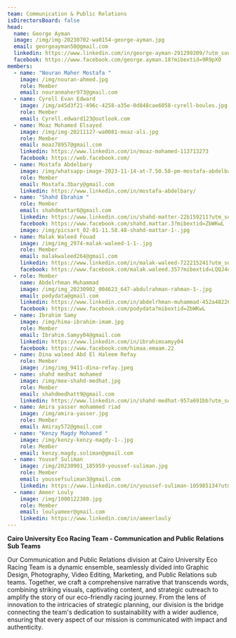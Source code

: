 ```yaml
---
team: Communication & Public Relations
isDirectorsBoard: false
head:
  name: George Ayman
  image: /img/img-20230702-wa0154-george-ayman.jpg
  email: georgeayman50@gmail.com
  linkedin: https://www.linkedin.com/in/george-ayman-291299209/?utm_source=share&utm_campaign=share_via&utm_content=profile&utm_medium=android_app
  facebook: https://www.facebook.com/george.ayman.18?mibextid=9R9pXO
members:
  - name: "Nouran Maher Mostafa "
    image: /img/nouran-ahmed.jpg
    role: Member
    email: nouranmaher973@gmail.com
  - name: Cyrell Evan Edward
    image: /img/a45d3f21-496c-4258-a35e-0d848cae6058-cyrell-boules.jpg
    role: Member
    email: Cyrell.edward123@outlook.com
  - name: Moaz Mohamed Elsayed
    image: /img/img-20211127-wa0081-moaz-ali.jpg
    role: Member
    email: moaz78957@gmail.com
    linkedin: https://www.linkedin.com/in/moaz-mohamed-113713273
    facebook: https://web.facebook.com/
  - name: Mostafa Abdelbary
    image: /img/whatsapp-image-2023-11-14-at-7.50.58-pm-mostafa-abdelbary.jpg
    role: Member
    email: Mostafa.3bary@gmail.com
    linkedin: https://www.linkedin.com/in/mostafa-abdelbary/
  - name: "Shahd Ebrahim "
    role: Member
    email: shahdmattar6@gmail.com
    linkedin: https://www.linkedin.com/in/shahd-matter-22b159211?utm_source=share&utm_campaign=share_via&utm_content=profile&utm_medium=android_app
    facebook: https://www.facebook.com/shahd.mattar.3?mibextid=ZbWKwL
    image: /img/picsart_02-01-11.58.48-shahd-mattar-1-.jpg
  - name: Malak Waleed Fouad
    image: /img/img_2974-malak-waleed-1-1-.jpg
    role: Member
    email: malakwaleed264@gmail.com
    linkedin: https://www.linkedin.com/in/malak-waleed-722215241?utm_source=share&utm_campaign=share_via&utm_content=profile&utm_medium=ios_app
    facebook: https://www.facebook.com/malak.waleed.357?mibextid=LQQJ4d
  - role: Member
    name: Abdelrhman Muhammad
    image: /img/img_20230902_004623_647-abdulrahman-rahman-1-.jpg
    email: podydata@gmail.com
    linkedin: https://www.linkedin.com/in/abdelrhman-muhammad-452a48226
    facebook: https://www.facebook.com/podydata?mibextid=ZbWKwL
  - name: Ibrahim Samy
    image: /img/hima-ibrahim-imam.jpg
    role: Member
    email: Ibrahim.Samyy04@gmail.com
    linkedin: https://www.linkedin.com/in/ibrahimsamyy04
    facebook: https://www.facebook.com/himaa.emaam.22
  - name: Dina waleed Abd El Haleem Refay
    role: Member
    image: /img/img_9411-dina-refay.jpeg
  - name: shahd medhat mohamed
    image: /img/mee-shahd-medhat.jpg
    role: Member
    email: shahdmedhatt9@gmail.com
    linkedin: https://www.linkedin.com/in/shahd-medhat-957a691bb?utm_source=share&utm_campaign=share_via&utm_content=profile&utm_medium=ios_app
  - name: Amira yasser mohammed riad
    image: /img/amira-yasser.jpg
    role: Member
    email: Amiray572@gmail.com
  - name: "Kenzy Magdy Mohamed "
    image: /img/kenzy-kenzy-magdy-1-.jpg
    role: Member
    email: kenzy.magdy.soliman@gmail.com
  - name: Yousef Suliman
    image: /img/20230901_185959-youssef-suliman.jpg
    role: Member
    email: youssefsuliman3@gmail.com
    linkedin: https://www.linkedin.com/in/youssef-suliman-105985134?utm_source=share&utm_campaign=share_via&utm_content=profile&utm_medium=android_app
  - name: Ameer Louly
    image: /img/1000122380.jpg
    role: Member
    email: loulyameer@gmail.com
    linkedin: https://www.linkedin.com/in/ameerlouly
---
```

**Cairo University Eco Racing Team - Communication and Public Relations Sub Teams**

Our Communication and Public Relations division at Cairo University Eco Racing Team is a dynamic ensemble, seamlessly divided into Graphic Design, Photography, Video Editing, Marketing, and Public Relations sub teams. Together, we craft a comprehensive narrative that transcends words, combining striking visuals, captivating content, and strategic outreach to amplify the story of our eco-friendly racing journey. From the lens of innovation to the intricacies of strategic planning, our division is the bridge connecting the team's dedication to sustainability with a wider audience, ensuring that every aspect of our mission is communicated with impact and authenticity.